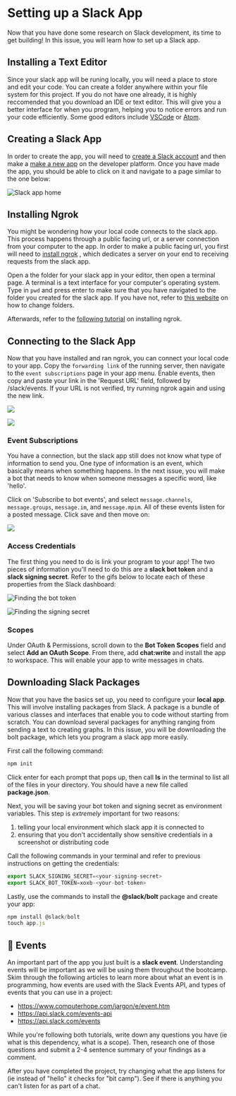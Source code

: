 # Setting up a Slack App

Now that you have done some research on Slack development, its time to get building! In this issue, you will learn how to set up a Slack app.

## Installing a Text Editor

Since your slack app will be runing locally, you will need a place to store and edit your code. You can create a folder anywhere within your file system for this project. If you do not have one already, it is highly reccomended that you download an IDE or text editor. This will give you a better interface for when you program, helping you to notice errors and run your code efficiently. Some good editors include [VSCode](https://code.visualstudio.com/download) or [Atom](https://atom.io/).

## Creating a Slack App

In order to create the app, you will need to [create a Slack account](https://slack.com/get-started#/create) and then make a [make a new app](https://api.slack.com/apps?new_app=1) on the developer platform. Once you have made the app, you should be able to click on it and navigate to a page similar to the one below:

![Slack app home](./Gifs_Images/basic-info-page.png)



## Installing Ngrok

You might be wondering how your local code connects to the slack app. This process happens through a public facing url, or a server connection from your computer to the app. In order to make a public facing url, you first will need to [install ngrok](https://ngrok.com/) , which dedicates a server on your end to receiving requests from the slack app. 

Open a the folder for your slack app in your editor, then open a terminal page. A terminal is a text interface for your computer's operating system. Type in ```pwd``` and press enter to make sure that you have navigated to the folder you created for the slack app. If you have not, refer to [this website](https://medium.com/@grace.m.nolan/terminal-for-beginners-e492ba10902a) on how to change folders. 

Afterwards, refer to the [following tutorial](https://ngrok.com/) on installing ngrok. 



## Connecting to the Slack App

Now that you have installed and ran ngrok, you can connect your local code to your app. Copy the ```forwarding link``` of the running server, then navigate to the ```event subscriptions``` page in your app menu. Enable events, then copy and paste your link in the 'Request URL' field, followed by /slack/events. If your URL is not verified, try running ngrok again and using the new link.

![](./Gifs_Images/ngrok-link.gif)

![](./Gifs_Images/event-url.gif)

### Event Subscriptions

You have a connection, but the slack app still does not know what type of information to send you. One type of information is an event, which basically means when something happens. In the next issue, you will make a bot that needs to know when someone messages a specific word, like 'hello'. 

Click on 'Subscribe to bot events', and select ```message.channels```, ```message.groups```, ```message.im```, and ```message.mpim```. All of these events listen for a posted message. Click save and then move on:



![](./Gifs_Images/event-subs-gif.gif)  

### Access Credentials

The first thing you need to do is link your program to your app! The two pieces of information you'll need to do this are a **slack bot token** and a **slack signing secret**. Refer to the gifs below to locate each of these properties from the Slack dashboard:

![Finding the bot token](./Gifs_Images/slack-bot-token.gif)

![Finding the signing secret](./Gifs_Images/Slack-secret.gif)

### Scopes

Under OAuth & Permissions, scroll down to the **Bot Token Scopes** field and select **Add an OAuth Scope**. From there, add **chat:write** and install the app to workspace. This will enable your app to write messages in chats.

## Downloading Slack Packages

Now that you have the basics set up, you need to configure your **local app**. This will involve installing packages from Slack. A package is a bundle of various classes and interfaces that enable you to code without starting from scratch. You can download several packages for anything ranging from sending a text to creating graphs. In this issue, you will be downloading the bolt package, which lets you program a slack app more easily.

First call the following command:

```javascript
npm init
```

Click enter for each prompt that pops up, then call **ls** in the terminal to list all of the files in your directory. You should have a new file called **package.json**.

Next, you will be saving your bot token and signing secret as environment variables. This step is *extremely* important for two reasons:

1. telling your local environment which slack app it is connected to
2. ensuring that you don't accidentally show sensitive credentials in a screenshot or distributing code

Call the following commands in your terminal and refer to previous instructions on getting the credentials:

```javascript
export SLACK_SIGNING_SECRET=<your-signing-secret>
export SLACK_BOT_TOKEN=xoxb-<your-bot-token>
```

Lastly, use the commands to install the **@slack/bolt** package and create your app:

```javascript
npm install @slack/bolt
touch app.js
```



## 🔔 Events

An important part of the app you just built is a **slack event**. Understanding events will be important as we will be using them throughout the bootcamp. Skim through the following articles to learn more about what an event is in programming, how events are used with the Slack Events API, and types of events that you can use in a project:

* https://www.computerhope.com/jargon/e/event.htm
* https://api.slack.com/events-api
* https://api.slack.com/events



While you're following both tutorials, write down any questions you have (ie what is this dependency, what is a scope). Then, research one of those questions and submit a 2-4 sentence summary of your findings as a comment. 

After you have completed the project, try changing what the app listens for (ie instead of "hello" it checks for "bit camp"). See if there is anything you can't listen for as part of a chat. 